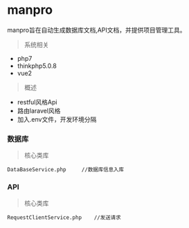 manpro
===
manpro旨在自动生成数据库文档,API文档，并提供项目管理工具。

> 系统相关
+  php7
+ thinkphp5.0.8
+ vue2
>概述
+ restful风格Api
+ 路由laravel风格
+ 加入.env文件，开发环境分隔
### 数据库
> 核心类库

```
DataBaseService.php     //数据库信息入库
```

### API
> 核心类库

```
RequestClientService.php    //发送请求
```
